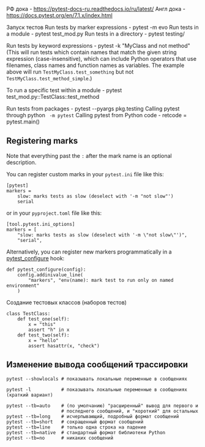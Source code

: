 РФ дока - https://pytest-docs-ru.readthedocs.io/ru/latest/
Англ дока - https://docs.pytest.org/en/7.1.x/index.html

Запуск тестов
Run tests by marker expressions - pytest -m evo
Run tests in a module - pytest test_mod.py
Run tests in a directory - pytest testing/

Run tests by keyword expressions - pytest -k "MyClass and not method" (This will run tests which contain names that match the given string expression (case-insensitive), which can include Python operators that use filenames, class names and function names as variables. The example above will run `TestMyClass.test_something` but not `TestMyClass.test_method_simple`.)

To run a specific test within a module - pytest test_mod.py::TestClass::test_method

Run tests from packages - pytest --pyargs pkg.testing
Calling pytest through python  ` -m pytest`
Calling pytest from Python code - retcode = pytest.main()

##

## Registering marks

Note that everything past the `:` after the mark name is an optional description.

You can register custom marks in your `pytest.ini` file like this:

```
[pytest]
markers =
    slow: marks tests as slow (deselect with '-m "not slow"')
    serial
```

or in your `pyproject.toml` file like this:

```
[tool.pytest.ini_options]
markers = [
    "slow: marks tests as slow (deselect with '-m \"not slow\"')",
    "serial",
```

Alternatively, you can register new markers programmatically in a [pytest_configure](https://docs.pytest.org/en/7.1.x/reference/reference.html#initialization-hooks) hook:

```
def pytest_configure(config):
    config.addinivalue_line(
        "markers", "env(name): mark test to run only on named environment"
    )
```

Создание тестовых классов (наборов тестов)

```
class TestClass:
    def test_one(self):
        x = "this"
        assert "h" in x
    def test_two(self):
        x = "hello"
        assert hasattr(x, "check")
```

##

## Изменение вывода сообщений трассировки

```
pytest --showlocals # показывать локальные переменные в сообщениях

pytest -l           # показывать локальные переменные в сообщениях (краткий вариант)

pytest --tb=auto    # (по умолчанию) "расширенный" вывод для первого и
                    # последнего сообщений, и "короткий" для остальных
pytest --tb=long    # исчерпывающий, подробный формат сообщений
pytest --tb=short   # сокращенный формат сообщений
pytest --tb=line    # только одна строка на падение
pytest --tb=native  # стандартный формат библиотеки Python
pytest --tb=no      # никаких сообщений
```